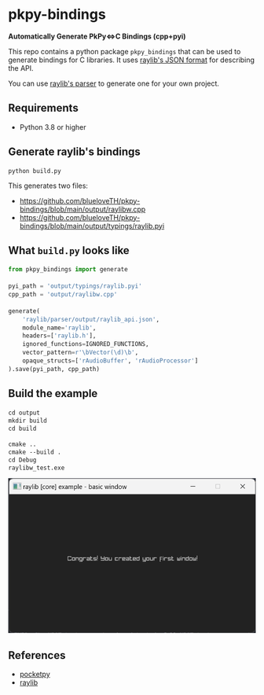 # pkpy-bindings

**Automatically Generate PkPy<=>C Bindings (cpp+pyi)**

This repo contains a python package `pkpy_bindings` that can be used to generate bindings for C libraries.
It uses [raylib's JSON format](https://github.com/raysan5/raylib/blob/master/parser/output/raylib_api.json) for describing the API.

You can use [raylib's parser](https://github.com/raysan5/raylib/tree/master/parser) to generate one for your own project.

## Requirements

+ Python 3.8 or higher

## Generate raylib's bindings

```
python build.py
```

This generates two files:

+ https://github.com/blueloveTH/pkpy-bindings/blob/main/output/raylibw.cpp
+ https://github.com/blueloveTH/pkpy-bindings/blob/main/output/typings/raylib.pyi

## What `build.py` looks like

```python
from pkpy_bindings import generate

pyi_path = 'output/typings/raylib.pyi'
cpp_path = 'output/raylibw.cpp'

generate(
    'raylib/parser/output/raylib_api.json',
    module_name='raylib',
    headers=['raylib.h'],
    ignored_functions=IGNORED_FUNCTIONS,
    vector_pattern=r'\bVector(\d)\b',
    opaque_structs=['rAudioBuffer', 'rAudioProcessor']
).save(pyi_path, cpp_path)
```

## Build the example

```
cd output
mkdir build
cd build

cmake ..
cmake --build .
cd Debug
raylibw_test.exe
```

![raylibw_test.png](raylibw_test.png)

## References

+ [pocketpy](https://github.com/blueloveth)
+ [raylib](https://github.com/raysan5/raylib)